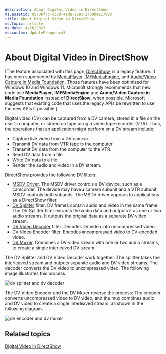 ```yaml
---
description: About Digital Video in DirectShow
ms.assetid: 0570bf7c-c38d-4ada-9593-27b9be117893
title: About Digital Video in DirectShow
ms.topic: article
ms.date: 4/26/2023
ms.custom: UpdateFrequency5
---
```


# About Digital Video in DirectShow

\[The feature associated with this page, [DirectShow](/windows/win32/directshow/directshow), is a legacy feature. It has been superseded by [MediaPlayer](/uwp/api/Windows.Media.Playback.MediaPlayer), [IMFMediaEngine](/windows/win32/api/mfmediaengine/nn-mfmediaengine-imfmediaengine), and [Audio/Video Capture in Media Foundation](windows/win32/medfound/audio-video-capture-in-media-foundation). Those features have been optimized for Windows 10 and Windows 11. Microsoft strongly recommends that new code use **MediaPlayer**, **IMFMediaEngine** and **Audio/Video Capture in Media Foundation** instead of **DirectShow**, when possible. Microsoft suggests that existing code that uses the legacy APIs be rewritten to use the new APIs if possible.\]

Digital video (DV) can be captured from a DV camera, stored in a file on the user's computer, or stored on tape using a video tape recorder (VTR). Thus, the operations that an application might perform on a DV stream include:

-   Capture live video from a DV camera.
-   Transmit DV data from VTR tape to the computer.
-   Transmit DV data from the computer to the VTR.
-   Read DV data from a file.
-   Write DV data to a file.
-   Render the audio and video in a DV stream.

DirectShow provides the following DV filters:

-   [MSDV Driver](msdv-driver.md). The MSDV driver controls a DV device, such as a camcorder. The device may have a camera subunit and a VTR subunit; MSDV controls both subunits. The MSDV driver appears to applications as a DirectShow filter.
-   [DV Splitter](dv-splitter-filter.md) filter. DV frames contain audio and video in the same frame. The DV Splitter filter extracts the audio data and outputs it as one or two audio streams. It outputs the original data as a separate DV video stream.
-   [DV Video Decoder](dv-video-decoder-filter.md) filter. Decodes DV video into uncompressed video.
-   [DV Video Encoder](dv-video-encoder-filter.md) filter. Encodes uncompressed video to DV-encoded video.
-   [DV Muxer](dv-muxer-filter.md). Combines a DV video stream with one or two audio streams, to create a single interleaved DV stream.

The DV Splitter and DV Video Decoder work together. The splitter takes the interleaved stream and outputs separate audio and DV video streams. The decoder converts the DV video to uncompressed video. The following image illustrates this process.

![dv splitter and dv decoder](images/dv-filters1.png)

The DV Video Encoder and the DV Muxer reverse the process: The encoder converts uncompressed video to DV video, and the mux combines audio and DV video to create a single interleaved stream, as shown in the following diagram.

![dv encoder and dv muxer](images/dv-filters2.png)

## Related topics

<dl> <dt>

[Digital Video in DirectShow](digital-video-in-directshow.md)
</dt> </dl>

 

 



